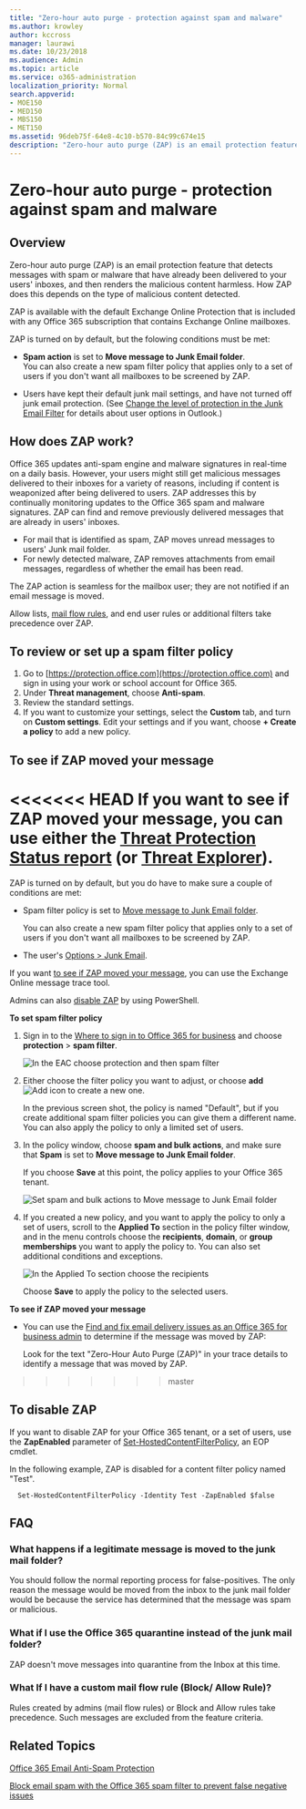 ```yaml
---
title: "Zero-hour auto purge - protection against spam and malware"
ms.author: krowley
author: kccross
manager: laurawi
ms.date: 10/23/2018
ms.audience: Admin
ms.topic: article
ms.service: o365-administration
localization_priority: Normal
search.appverid:
- MOE150
- MED150
- MBS150
- MET150
ms.assetid: 96deb75f-64e8-4c10-b570-84c99c674e15
description: "Zero-hour auto purge (ZAP) is an email protection feature that detects messages with spam or malware that have already been delivered to your users' inboxes, and then renders the malicious content harmless. How ZAP does this depends on the type of malicious content detected."
---
```


# Zero-hour auto purge - protection against spam and malware

## Overview

Zero-hour auto purge (ZAP) is an email protection feature that detects messages with spam or malware that have already been delivered to your users' inboxes, and then renders the malicious content harmless. How ZAP does this depends on the type of malicious content detected.
  
ZAP is available with the default Exchange Online Protection that is included with any Office 365 subscription that contains Exchange Online mailboxes.

ZAP is turned on by default, but the folowing conditions must be met:
  
- **Spam action** is set to **Move message to Junk Email folder**. <br/>You can also create a new spam filter policy that applies only to a set of users if you don't want all mailboxes to be screened by ZAP.

- Users have kept their default junk mail settings, and have not turned off junk email protection. (See [Change the level of protection in the Junk Email Filter](https://support.office.com/article/change-the-level-of-protection-in-the-junk-email-filter-e89c12d8-9d61-4320-8c57-d982c8d52f6b) for details about user options in Outlook.) 
  
## How does ZAP work?

Office 365 updates anti-spam engine and malware signatures in real-time on a daily basis. However, your users might still get malicious messages delivered to their inboxes for a variety of reasons, including if content is weaponized after being delivered to users. ZAP addresses this by continually monitoring updates to the Office 365 spam and malware signatures. ZAP can find and remove previously delivered messages that are already in users' inboxes. 
- For mail that is identified as spam, ZAP moves unread messages to users' Junk mail folder. 
- For newly detected malware, ZAP removes attachments from email messages, regardless of whether the email has been read. 
  
The ZAP action is seamless for the mailbox user; they are not notified if an email message is moved.
  
Allow lists, [mail flow rules](https://go.microsoft.com/fwlink/p/?LinkId=722755), and end user rules or additional filters take precedence over ZAP.
  
## To review or set up a spam filter policy
  
1. Go to [https://protection.office.com](https://protection.office.com) and sign in using your work or school account for Office 365.
2. Under **Threat management**, choose **Anti-spam**.
3. Review the standard settings. 
4. If you want to customize your settings, select the **Custom** tab, and turn on **Custom settings**. Edit your settings and if you want, choose **+ Create a policy** to add a new policy. 
    
## To see if ZAP moved your message

<<<<<<< HEAD
If you want to see if ZAP moved your message, you can use either the [Threat Protection Status report](view-email-security-reports.md#threat-protection-status-report-new) (or [Threat Explorer](use-explorer-in-security-and-compliance.md)).
=======
ZAP is turned on by default, but you do have to make sure a couple of conditions are met:
  
- Spam filter policy is set to [Move message to Junk Email folder](zero-hour-auto-purge.md#BK_SetSpam).
    
    You can also create a new spam filter policy that applies only to a set of users if you don't want all mailboxes to be screened by ZAP.
    
- The user's [Options \> Junk Email](https://support.office.com/article/068FA430-F8D7-4518-A8DA-8BC74958F05F).
    
If you want [to see if ZAP moved your message](zero-hour-auto-purge.md#BK_DidZAPMove), you can use the Exchange Online message trace tool.
  
Admins can also [disable ZAP](zero-hour-auto-purge.md#BK_Posh) by using PowerShell. 
  
 **To set spam filter policy**
  
1. Sign in to the [Where to sign in to Office 365 for business](https://support.office.com/article/e9eb7d51-5430-4929-91ab-6157c5a050b4) and choose **protection** \> **spam filter**. 
    
    ![In the EAC choose protection and then spam filter](media/0463c879-63fa-4a6c-9b03-e980d5ef3954.PNG)
  
2. Either choose the filter policy you want to adjust, or choose **add**![Add icon](media/8ee52980-254b-440b-99a2-18d068de62d3.gif) to create a new one. 
    
    In the previous screen shot, the policy is named "Default", but if you create additional spam filter policies you can give them a different name. You can also apply the policy to only a limited set of users.
    
3. In the policy window, choose **spam and bulk actions**, and make sure that **Spam** is set to **Move message to Junk Email folder**. 
    
    If you choose **Save** at this point, the policy applies to your Office 365 tenant. 
    
    ![Set spam and bulk actions to Move message to Junk Email folder](media/4332cfb3-89e1-48ba-8da8-9286f2fa1089.PNG)
  
4. If you created a new policy, and you want to apply the policy to only a set of users, scroll to the **Applied To** section in the policy filter window, and in the menu controls choose the **recipients**, **domain**, or **group memberships** you want to apply the policy to. You can also set additional conditions and exceptions. 
    
    ![In the Applied To section choose the recipients](media/19ca10db-c0f4-432c-b3de-ad4101a23de6.PNG)
  
    Choose **Save** to apply the policy to the selected users. 
    
 **To see if ZAP moved your message**
  
- You can use the [Find and fix email delivery issues as an Office 365 for business admin](https://support.office.com/article/e7758b99-1896-41db-bf39-51e2dba21de6) to determine if the message was moved by ZAP: 
    
    Look for the text "Zero-Hour Auto Purge (ZAP)" in your trace details to identify a message that was moved by ZAP.
>>>>>>> master
    
## To disable ZAP
  
If you want to disable ZAP for your Office 365 tenant, or a set of users, use the **ZapEnabled** parameter of [Set-HostedContentFilterPolicy](https://go.microsoft.com/fwlink/p/?LinkId=722758), an EOP cmdlet.
    
In the following example, ZAP is disabled for a content filter policy named "Test".
    
```
  Set-HostedContentFilterPolicy -Identity Test -ZapEnabled $false
```

## FAQ

### What happens if a legitimate message is moved to the junk mail folder?
  
You should follow the normal reporting process for false-positives. The only reason the message would be moved from the inbox to the junk mail folder would be because the service has determined that the message was spam or malicious.
  
### What if I use the Office 365 quarantine instead of the junk mail folder?
  
ZAP doesn't move messages into quarantine from the Inbox at this time.
  
### What If I have a custom mail flow rule (Block/ Allow Rule)?
  
Rules created by admins (mail flow rules) or Block and Allow rules take precedence. Such messages are excluded from the feature criteria.
  
## Related Topics

[Office 365 Email Anti-Spam Protection](anti-spam-protection.md)
  
[Block email spam with the Office 365 spam filter to prevent false negative issues](block-email-spam-to-prevent-false-negatives.md)
  

